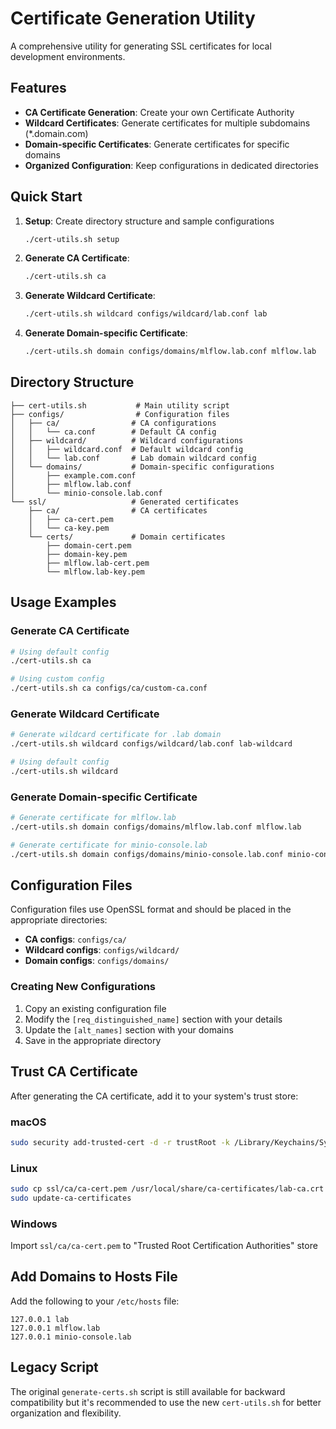 # Certificate Generation Utility

A comprehensive utility for generating SSL certificates for local development environments.

## Features

- **CA Certificate Generation**: Create your own Certificate Authority
- **Wildcard Certificates**: Generate certificates for multiple subdomains (\*.domain.com)
- **Domain-specific Certificates**: Generate certificates for specific domains
- **Organized Configuration**: Keep configurations in dedicated directories

## Quick Start

1. **Setup**: Create directory structure and sample configurations

   ```bash
   ./cert-utils.sh setup
   ```

2. **Generate CA Certificate**:

   ```bash
   ./cert-utils.sh ca
   ```

3. **Generate Wildcard Certificate**:

   ```bash
   ./cert-utils.sh wildcard configs/wildcard/lab.conf lab
   ```

4. **Generate Domain-specific Certificate**:
   ```bash
   ./cert-utils.sh domain configs/domains/mlflow.lab.conf mlflow.lab
   ```

## Directory Structure

```
├── cert-utils.sh           # Main utility script
├── configs/                # Configuration files
│   ├── ca/                # CA configurations
│   │   └── ca.conf        # Default CA config
│   ├── wildcard/          # Wildcard configurations
│   │   ├── wildcard.conf  # Default wildcard config
│   │   └── lab.conf       # Lab domain wildcard config
│   └── domains/           # Domain-specific configurations
│       ├── example.com.conf
│       ├── mlflow.lab.conf
│       └── minio-console.lab.conf
└── ssl/                   # Generated certificates
    ├── ca/                # CA certificates
    │   ├── ca-cert.pem
    │   └── ca-key.pem
    └── certs/             # Domain certificates
        ├── domain-cert.pem
        ├── domain-key.pem
        ├── mlflow.lab-cert.pem
        └── mlflow.lab-key.pem
```

## Usage Examples

### Generate CA Certificate

```bash
# Using default config
./cert-utils.sh ca

# Using custom config
./cert-utils.sh ca configs/ca/custom-ca.conf
```

### Generate Wildcard Certificate

```bash
# Generate wildcard certificate for .lab domain
./cert-utils.sh wildcard configs/wildcard/lab.conf lab-wildcard

# Using default config
./cert-utils.sh wildcard
```

### Generate Domain-specific Certificate

```bash
# Generate certificate for mlflow.lab
./cert-utils.sh domain configs/domains/mlflow.lab.conf mlflow.lab

# Generate certificate for minio-console.lab
./cert-utils.sh domain configs/domains/minio-console.lab.conf minio-console.lab
```

## Configuration Files

Configuration files use OpenSSL format and should be placed in the appropriate directories:

- **CA configs**: `configs/ca/`
- **Wildcard configs**: `configs/wildcard/`
- **Domain configs**: `configs/domains/`

### Creating New Configurations

1. Copy an existing configuration file
2. Modify the `[req_distinguished_name]` section with your details
3. Update the `[alt_names]` section with your domains
4. Save in the appropriate directory

## Trust CA Certificate

After generating the CA certificate, add it to your system's trust store:

### macOS

```bash
sudo security add-trusted-cert -d -r trustRoot -k /Library/Keychains/System.keychain ssl/ca/ca-cert.pem
```

### Linux

```bash
sudo cp ssl/ca/ca-cert.pem /usr/local/share/ca-certificates/lab-ca.crt
sudo update-ca-certificates
```

### Windows

Import `ssl/ca/ca-cert.pem` to "Trusted Root Certification Authorities" store

## Add Domains to Hosts File

Add the following to your `/etc/hosts` file:

```
127.0.0.1 lab
127.0.0.1 mlflow.lab
127.0.0.1 minio-console.lab
```

## Legacy Script

The original `generate-certs.sh` script is still available for backward compatibility but it's recommended to use the new `cert-utils.sh` for better organization and flexibility.
